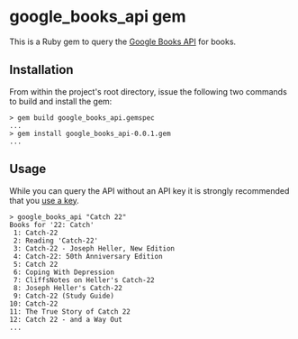 # google_books_api gem

This is a Ruby gem to query the [Google Books API](https://developers.google.com/books/)
for books.

## Installation

From within the project's root directory, issue the following two commands to
build and install the gem:

```
> gem build google_books_api.gemspec
...
> gem install google_books_api-0.0.1.gem
...

```

## Usage

While you can query the API without an API key it is strongly recommended that
you [use a key](https://developers.google.com/books/docs/v1/using#auth).

```
> google_books_api "Catch 22"
Books for '22: Catch'
 1: Catch-22
 2: Reading 'Catch-22'
 3: Catch-22 - Joseph Heller, New Edition
 4: Catch-22: 50th Anniversary Edition
 5: Catch 22
 6: Coping With Depression
 7: CliffsNotes on Heller's Catch-22
 8: Joseph Heller's Catch-22
 9: Catch-22 (Study Guide)
10: Catch-22
11: The True Story of Catch 22
12: Catch 22 - and a Way Out
...

```
